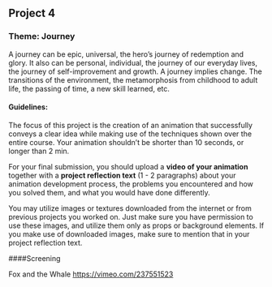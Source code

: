 ## Project 4

### Theme: Journey
	
A journey can be epic, universal, the hero’s journey of redemption and glory. It also can be personal, individual, the journey of our everyday lives, the journey of self-improvement and growth. A journey implies change. The transitions of the environment, the metamorphosis from childhood to adult life, the passing of time, a new skill learned, etc.


#### Guidelines:

The focus of this project is the creation of an animation that successfully conveys a clear idea while making use of the techniques shown over the entire course. Your animation shouldn’t be shorter than 10 seconds, or longer than 2 min.

For your final submission, you should upload a **video of your animation** together with a **project reflection text** (1 - 2 paragraphs) about your animation development process, the problems you encountered and how you solved them, and what you would have done differently.

You may utilize images or textures downloaded from the internet or from previous projects you worked on. Just make sure you have permission to use these images, and utilize them only as props or background elements. If you make use of downloaded images, make sure to mention that in your project reflection text.

####Screening

Fox and the Whale
https://vimeo.com/237551523